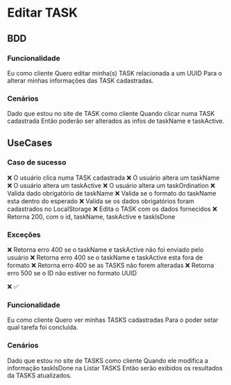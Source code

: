 # Editar TASK

## BDD

### Funcionalidade 

Eu como cliente
Quero editar minha(s) TASK relacionada a um UUID
Para o alterar minhas informações das TASK cadastradas.

### Cenários

Dado que estou no site de TASK como cliente
Quando clicar numa TASK cadastrada
Então poderão ser alterados as infos de taskName e taskActive.

## UseCases

### Caso de sucesso

❌ O usuário clica numa TASK cadastrada
❌ O usuário altera um taskName
❌ O usuário altera um taskActive
❌ O usuário altera um taskOrdination
❌ Valida dado obrigatório de taskName
❌ Valida se o formato do taskName esta dentro do esperado
❌ Valida se os dados obrigatórios foram cadastrados no LocalStorage
❌ Edita o TASK com os dados fornecidos
❌ Retorna 200, com o id, taskName, taskActive e taskIsDone

### Exceções

❌ Retorna erro 400 se o taskName e taskActive não foi enviado pelo usuário
❌ Retorna erro 400 se o taskName e taskActive esta fora de formato
❌ Retorna erro 400 se as TASKS não forem alteradas
❌ Retorna erro 500 se o ID não estiver no formato UUID

❌ ✅

### Funcionalidade 

Eu como cliente
Quero ver minhas TASKS cadastradas
Para o poder setar qual tarefa foi concluída.

### Cenários

Dado que estou no site de TASKS como cliente
Quando ele modifica a informação taskIsDone na Listar TASKS
Então serão exibidos os resultados da TASKS atualizados.